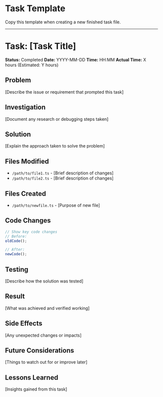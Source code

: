 # Task Template

Copy this template when creating a new finished task file.

---

# Task: [Task Title]

**Status:** Completed
**Date:** YYYY-MM-DD
**Time:** HH:MM
**Actual Time:** X hours (Estimated: Y hours)

## Problem
[Describe the issue or requirement that prompted this task]

## Investigation
[Document any research or debugging steps taken]

## Solution
[Explain the approach taken to solve the problem]

## Files Modified
- `/path/to/file1.ts` - [Brief description of changes]
- `/path/to/file2.ts` - [Brief description of changes]

## Files Created
- `/path/to/newfile.ts` - [Purpose of new file]

## Code Changes
```typescript
// Show key code changes
// Before:
oldCode();

// After:
newCode();
```

## Testing
[Describe how the solution was tested]

## Result
[What was achieved and verified working]

## Side Effects
[Any unexpected changes or impacts]

## Future Considerations
[Things to watch out for or improve later]

## Lessons Learned
[Insights gained from this task]